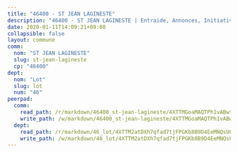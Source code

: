 ```yaml
---
title: "46400 - ST JEAN LAGINESTE"
description: "46400 - ST JEAN LAGINESTE | Entraide, Annonces, Initiatives"
date: 2020-01-11T14:09:21+09:00
collapsible: false
layout: commune
comm:
  nom: "ST JEAN LAGINESTE"
  slug: st-jean-lagineste
  cp: "46400"
dept:
  nom: "Lot"
  slug: lot
  num: "46"
peerpad:
  comm:
    read_path: /r/markdown/46400_st-jean-lagineste/4XTTMGoaMAQTPh1vABwtXwU94woGmauUPP1VEZD7TBKwDrcfv
    write_path: /w/markdown/46400_st-jean-lagineste/4XTTMGoaMAQTPh1vABwtXwU94woGmauUPP1VEZD7TBKwDrcfv-K3TgUvXvVoA6YyFwyRr1Gdq37QrDzzP1uXNULD6hwfYu3ZqQQwjXpQhfCU8kXFwwuYViiD7whFBazWfpi1LJAKDGrTw4bzqm5MZoKCa56UyNtmxnoeuVZ1YJyfdQUbGsaEArYV6C
  dept:
    read_path: /r/markdown/46_lot/4XTTM2atDXh7qfad7tjFPGKb8B9D4EeMNQsUG7H6r5PvcsmQY
    write_path: /w/markdown/46_lot/4XTTM2atDXh7qfad7tjFPGKb8B9D4EeMNQsUG7H6r5PvcsmQY-K3TgUvJaCyZvzJ7KFBouD3E9Db8SxVd6F9MJ4VM5wtYfGyhK8U9f2jgCEG1ZP5QbGj9NK2WPVZdPjtw9bJHLE1PoGwVsSft8aSDsZrWh6CwkugjgRfbWWHf5TabrG7vmtM7v9WUc
---
```


